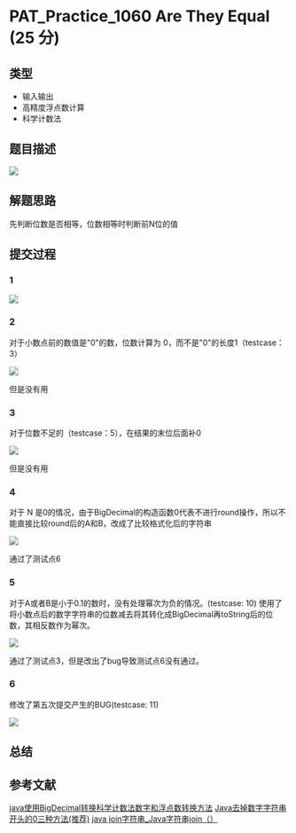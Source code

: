 # PAT_Practice_1060 Are They Equal (25 分)

## 类型
- 输入输出
- 高精度浮点数计算
- 科学计数法


## 题目描述
![](https://image.haiqingd.top/20210704210433.png)


## 解题思路
先判断位数是否相等，位数相等时判断前N位的值

## 提交过程
### 1
![](https://image.haiqingd.top/20210704231248.png)

### 2
对于小数点前的数值是"0"的数，位数计算为 0，而不是"0"的长度1（testcase：3）

![](https://image.haiqingd.top/20210704231615.png)

但是没有用

### 3
对于位数不足的（testcase：5），在结果的末位后面补0

![](https://image.haiqingd.top/20210704231838.png)

但是没有用

### 4
对于 N 是0的情况，由于BigDecimal的构造函数0代表不进行round操作，所以不能直接比较round后的A和B，改成了比较格式化后的字符串

![](https://image.haiqingd.top/20210704232223.png)

通过了测试点6

### 5
对于A或者B是小于0.1的数时，没有处理幂次为负的情况。(testcase: 10)
使用了将小数点后的数字字符串的位数减去将其转化成BigDecimal再toString后的位数，其相反数作为幂次。

![](https://image.haiqingd.top/20210704232500.png)

通过了测试点3，但是改出了bug导致测试点6没有通过。

### 6
修改了第五次提交产生的BUG(testcase: 11)

![](https://image.haiqingd.top/20210704232627.png)

## 总结

## 参考文献

[java使用BigDecimal转换科学计数法数字和浮点数转换方法](https://blog.csdn.net/qq_42132556/article/details/106483855)
[Java去掉数字字符串开头的0三种方法(推荐)](https://www.jb51.net/article/113472.htm)
[java join字符串_Java字符串join（）](https://blog.csdn.net/cunchi4221/article/details/107476054)